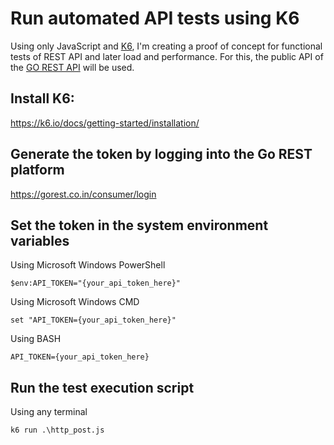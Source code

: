 # Run automated API tests using K6 
Using only JavaScript and [K6](https://k6.io/), I'm creating a proof of concept for functional tests of REST API and later load and performance.
For this, the public API of the [GO REST API](https://gorest.co.in/) will be used.

## Install K6:
https://k6.io/docs/getting-started/installation/

## Generate the token by logging into the Go REST platform

https://gorest.co.in/consumer/login

## Set the token in the system environment variables

Using Microsoft Windows PowerShell

    $env:API_TOKEN="{your_api_token_here}"

Using Microsoft Windows CMD

    set "API_TOKEN={your_api_token_here}"

Using BASH

    API_TOKEN={your_api_token_here}

## Run the test execution script
Using any terminal

    k6 run .\http_post.js
